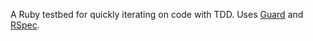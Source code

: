 A Ruby testbed for quickly iterating on code with TDD. Uses [Guard](https://github.com/guard/guard) and [RSpec](https://github.com/rspec/rspec).
